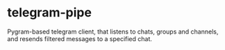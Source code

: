 # telegram-pipe
Pygram-based telegram client, that listens to chats, groups and channels, and resends filtered messages to a specified chat.
